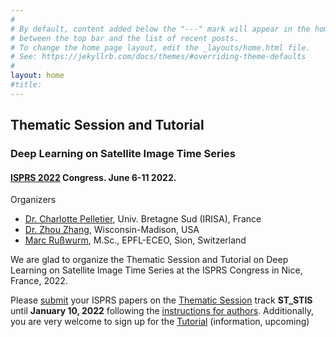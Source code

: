 ```yaml
---
#
# By default, content added below the "---" mark will appear in the home page
# between the top bar and the list of recent posts.
# To change the home page layout, edit the _layouts/home.html file.
# See: https://jekyllrb.com/docs/themes/#overriding-theme-defaults
#
layout: home
#title:
---
```


## Thematic Session and Tutorial
### Deep Learning on Satellite Image Time Series
#### [ISPRS 2022](http://www.isprs2020-nice.com/index.php/program/) Congress. June 6-11 2022.

Organizers
* [Dr. Charlotte Pelletier](https://sites.google.com/site/charpelletier), Univ. Bretagne Sud (IRISA), France
* [Dr. Zhou Zhang](https://bse.wisc.edu/staff/zhang-zhou/), Wisconsin-Madison, USA
* [Marc Rußwurm](https://www.marcrusswurm.com), M.Sc., EPFL-ECEO, Sion, Switzerland

We are glad to organize the Thematic Session and Tutorial on Deep Learning on Satellite Image Time Series at the ISPRS Congress in Nice, France, 2022.

Please [submit](https://www.conftool.com/isprs2020) your ISPRS papers on the [Thematic Session](/session/) track **ST_STIS** until **January 10, 2022** following the [instructions for authors](https://www.isprs2022-nice.com/index.php/participate-submit/#submitapaperabstract). Additionally, you are very welcome to sign up for the [Tutorial](/tutorial/) (information, upcoming)

<!--
http://www.isprs2020-nice.com/index.php/program/
-->


<!--
## Why Satellite Time Series?

![](assets/img/MODIS_EVI.gif)

Dynamics on the Earth’s surface are governed by continuous temporal processes that can be observed in discrete intervals by Earth observation satellites that cover the same location on Earth at regular temporal intervals. An increase in data availability and the development of data-driven methods allow us to use new space-borne measurements to estimate the parameters of deep learning models for a variety of applications, such as vegetation modeling, climate forecasting, or precipitation nowcasting.
This tutorial covers the latest developments in deep learning techniques for time series classification with application to Earth observation. Time series classification is the task of determining a discrete class label for an unlabeled time series. Several mechanisms that often originated from related fields, like computer vision (e.g., convolutional neural networks) or natural language processing (e.g., recurrent neural networks) have proven to be useful for time series classification in the Earth observation domain. In this tutorial, we aim at providing a solid theoretical basis to understand these concepts. Practical sessions allow the participants to follow with hands-on code in Jupyter and Colab notebooks.
-->
